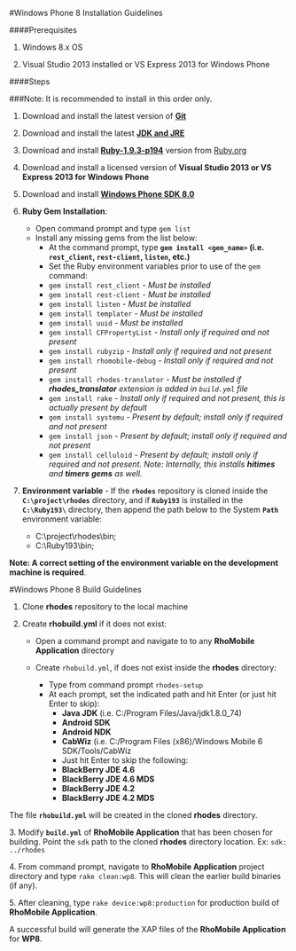 #Windows Phone 8 Installation Guidelines

####Prerequisites

1. Windows 8.x OS

2. Visual Studio 2013 installed or VS Express 2013 for Windows Phone


####Steps

###Note: It is recommended to install in this order only.

1. Download and install the latest version of **[Git](https://git-scm.com/download/win)** 

2. Download and install the latest **[JDK and JRE](http://www.oracle.com/technetwork/java/javase/downloads/jdk8-downloads-2133151.html)** 

3. Download and install **[Ruby-1.9.3-p194](http://dl.bintray.com/oneclick/rubyinstaller/rubyinstaller-1.9.3-p194.exe)** version from [Ruby.org]( http://rubyinstaller.org/downloads/archives)

4. Download and install a licensed version of **Visual Studio 2013 or VS Express 2013 for Windows Phone**

5. Download and install **[Windows Phone SDK 8.0](https://www.microsoft.com/en-in/download/details.aspx?id=35471)**

6. **Ruby Gem Installation**:
	* Open command prompt and type ```gem list```
	* Install any missing gems from the list below: 
		* At the command prompt, type **```gem install <gem_name>``` (i.e. ```rest_client```, ```rest-client```, ```listen```, etc.)** 
		* Set the Ruby environment variables prior to use of the ```gem``` command:
		- ```gem install rest_client``` 	<i>- Must be installed</i>
		- ```gem install rest-client```		<i>- Must be installed</i>
		- ```gem install listen```			<i>- Must be installed</i>
		- ```gem install templater``` 		<i>- Must be installed</i>
		- ```gem install uuid```			<i>- Must be installed</i>
		- ```gem install CFPropertyList```	<i>- Install only if required and not present</i>
		- ```gem install rubyzip``` <i>- Install only if required and not present</i>
		- ```gem install rhomobile-debug``` <i>- Install only if required and not present</i>
		- ```gem install rhodes-translator``` <i>- Must be installed if ***rhodes_translator*** extension is added in ```build.yml``` file</i>
		- ```gem install rake``` 			<i>- Install only if required and not present, this is actually present by default</i>
		- ```gem install systemu```			<i>- Present by default; install only if required and not present</i>
		- ```gem install json``` 			<i>- Present by default; install only if required and not present</i>
		- ```gem install celluloid```		<i>- Present by default; install only if required and not present. Note: Internally, this installs **hitimes** and **timers** **gems** as well.</i>

7. **Environment variable** - If the **```rhodes```** repository is cloned inside the **```C:\project\rhodes```** directory, and if **```Ruby193```** is installed in the **```C:\Ruby193\```** directory, then append the path below to the System **```Path```** environment variable: 
 
    - C:\project\rhodes\bin;
	- C:\Ruby193\bin;

**Note: A correct setting of the environment variable on the development machine is required**.

#Windows Phone 8 Build Guidelines
1. Clone **rhodes** repository to the local machine

2. Create **rhobuild.yml** if it does not exist:
	- Open a command prompt and navigate to to any **RhoMobile Application** directory
	
	- Create ```rhobuild.yml```, if does not exist inside the **rhodes** directory:
		- Type from command prompt ```rhodes-setup```
		- At each prompt, set the indicated path and hit Enter (or just hit Enter to skip):
			- **Java JDK** (i.e. C:/Program Files/Java/jdk1.8.0_74)
		 	- **Android SDK**  
		 	- **Android NDK** 
		 	- **CabWiz** (i.e. C:/Program Files (x86)/Windows Mobile 6 SDK/Tools/CabWiz
			- Just hit Enter to skip the following: 
			- **BlackBerry JDE 4.6**
		 	- **BlackBerry JDE 4.6 MDS**
		 	- **BlackBerry JDE 4.2**
		 	- **BlackBerry JDE 4.2 MDS**

The file **```rhobuild.yml```** will be created in the cloned **rhodes** directory.

&#51;. Modify **```build.yml```** of **RhoMobile Application** that has been chosen for building. Point the ```sdk``` path to the cloned **rhodes** directory location. Ex: ```sdk: ../rhodes```

&#52;. From command prompt, navigate to **RhoMobile Application** project directory and type ```rake clean:wp8```. This will clean the earlier build binaries (if any).

&#53;. After cleaning, type ```rake device:wp8:production``` for production build of **RhoMobile Application**.

A successful build will generate the XAP files of the **RhoMobile Application** for **WP8**.